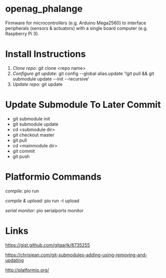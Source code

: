 # openag_phalange
Firmware for microcontrollers (e.g. Arduino Mega2560) to interface peripherals (sensors &amp; actuators) with a single board computer (e.g. Raspberry Pi 3).

# Install Instructions
1. *Clone repo:* git clone \<repo name\> 
2. *Configure git update:* git config --global alias.update '!git pull && git submodule update --init --recursive'
3. *Update repo:* git update


# Update Submodule To Later Commit
* git submodule init
* git submodule update
* cd \<submodule dir\>
* git checkout master
* git pull
* cd \<mainmodule dir\>
* git commit
* git push

# Platformio Commands
*compile:* pio run

*compile & upload:* pio run -t upload

*serial monitor:* pio serialports monitor

# Links
https://gist.github.com/gitaarik/8735255

https://chrisjean.com/git-submodules-adding-using-removing-and-updating

http://platformio.org/

